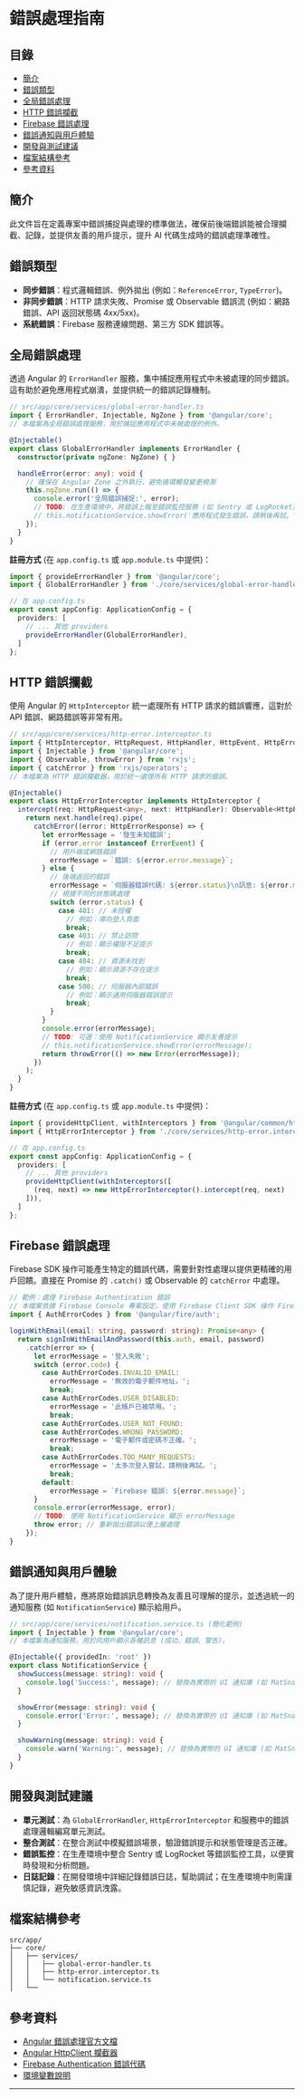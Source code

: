 # 錯誤處理指南

## 目錄
- [簡介](#簡介)
- [錯誤類型](#錯誤類型)
- [全局錯誤處理](#全局錯誤處理)
- [HTTP 錯誤攔截](#http-錯誤攔截)
- [Firebase 錯誤處理](#firebase-錯誤處理)
- [錯誤通知與用戶體驗](#錯誤通知與用戶體驗)
- [開發與測試建議](#開發與測試建議)
- [檔案結構參考](#檔案結構參考)
- [參考資料](#參考資料)

## 簡介
此文件旨在定義專案中錯誤捕捉與處理的標準做法，確保前後端錯誤能被合理攔截、記錄，並提供友善的用戶提示，提升 AI 代碼生成時的錯誤處理準確性。

## 錯誤類型
- **同步錯誤**：程式邏輯錯誤、例外拋出 (例如：`ReferenceError`, `TypeError`)。
- **非同步錯誤**：HTTP 請求失敗、Promise 或 Observable 錯誤流 (例如：網路錯誤、API 返回狀態碼 4xx/5xx)。
- **系統錯誤**：Firebase 服務連線問題、第三方 SDK 錯誤等。

## 全局錯誤處理
透過 Angular 的 `ErrorHandler` 服務，集中捕捉應用程式中未被處理的同步錯誤。這有助於避免應用程式崩潰，並提供統一的錯誤記錄機制。

```typescript
// src/app/core/services/global-error-handler.ts
import { ErrorHandler, Injectable, NgZone } from '@angular/core';
// 本檔案為全局錯誤處理服務，用於捕捉應用程式中未被處理的例外。

@Injectable()
export class GlobalErrorHandler implements ErrorHandler {
  constructor(private ngZone: NgZone) { }

  handleError(error: any): void {
    // 確保在 Angular Zone 之外執行，避免循環觸發變更檢測
    this.ngZone.run(() => {
      console.error('全局錯誤捕捉:', error);
      // TODO: 在生產環境中，將錯誤上報至錯誤監控服務 (如 Sentry 或 LogRocket)
      // this.notificationService.showError('應用程式發生錯誤，請稍後再試。'); // 可選：顯示友善提示
    });
  }
}
```

**註冊方式** (在 `app.config.ts` 或 `app.module.ts` 中提供)：
```typescript
import { provideErrorHandler } from '@angular/core';
import { GlobalErrorHandler } from './core/services/global-error-handler';

// 在 app.config.ts
export const appConfig: ApplicationConfig = {
  providers: [
    // ... 其他 providers
    provideErrorHandler(GlobalErrorHandler),
  ]
};
```

## HTTP 錯誤攔截
使用 Angular 的 `HttpInterceptor` 統一處理所有 HTTP 請求的錯誤響應，這對於 API 錯誤、網路錯誤等非常有用。

```typescript
// src/app/core/services/http-error.interceptor.ts
import { HttpInterceptor, HttpRequest, HttpHandler, HttpEvent, HttpErrorResponse } from '@angular/common/http';
import { Injectable } from '@angular/core';
import { Observable, throwError } from 'rxjs';
import { catchError } from 'rxjs/operators';
// 本檔案為 HTTP 錯誤攔截器，用於統一處理所有 HTTP 請求的錯誤。

@Injectable()
export class HttpErrorInterceptor implements HttpInterceptor {
  intercept(req: HttpRequest<any>, next: HttpHandler): Observable<HttpEvent<any>> {
    return next.handle(req).pipe(
      catchError((error: HttpErrorResponse) => {
        let errorMessage = '發生未知錯誤';
        if (error.error instanceof ErrorEvent) {
          // 用戶端或網路錯誤
          errorMessage = `錯誤: ${error.error.message}`;
        } else {
          // 後端返回的錯誤
          errorMessage = `伺服器錯誤代碼: ${error.status}\n訊息: ${error.message}`;
          // 根據不同的狀態碼處理
          switch (error.status) {
            case 401: // 未授權
              // 例如：導向登入頁面
              break;
            case 403: // 禁止訪問
              // 例如：顯示權限不足提示
              break;
            case 404: // 資源未找到
              // 例如：顯示資源不存在提示
              break;
            case 500: // 伺服器內部錯誤
              // 例如：顯示通用伺服器錯誤提示
              break;
          }
        }
        console.error(errorMessage);
        // TODO: 可選：使用 NotificationService 顯示友善提示
        // this.notificationService.showError(errorMessage);
        return throwError(() => new Error(errorMessage));
      })
    );
  }
}
```

**註冊方式** (在 `app.config.ts` 或 `app.module.ts` 中提供)：
```typescript
import { provideHttpClient, withInterceptors } from '@angular/common/http';
import { HttpErrorInterceptor } from './core/services/http-error.interceptor';

// 在 app.config.ts
export const appConfig: ApplicationConfig = {
  providers: [
    // ... 其他 providers
    provideHttpClient(withInterceptors([
      (req, next) => new HttpErrorInterceptor().intercept(req, next)
    ])),
  ]
};
```

## Firebase 錯誤處理
Firebase SDK 操作可能產生特定的錯誤代碼，需要針對性處理以提供更精確的用戶回饋。直接在 Promise 的 `.catch()` 或 Observable 的 `catchError` 中處理。

```typescript
// 範例：處理 Firebase Authentication 錯誤
// 本檔案依據 Firebase Console 專案設定，使用 Firebase Client SDK 操作 Firebase Authentication。
import { AuthErrorCodes } from '@angular/fire/auth';

loginWithEmail(email: string, password: string): Promise<any> {
  return signInWithEmailAndPassword(this.auth, email, password)
    .catch(error => {
      let errorMessage = '登入失敗';
      switch (error.code) {
        case AuthErrorCodes.INVALID_EMAIL:
          errorMessage = '無效的電子郵件地址。';
          break;
        case AuthErrorCodes.USER_DISABLED:
          errorMessage = '此帳戶已被禁用。';
          break;
        case AuthErrorCodes.USER_NOT_FOUND:
        case AuthErrorCodes.WRONG_PASSWORD:
          errorMessage = '電子郵件或密碼不正確。';
          break;
        case AuthErrorCodes.TOO_MANY_REQUESTS:
          errorMessage = '太多次登入嘗試，請稍後再試。';
          break;
        default:
          errorMessage = `Firebase 錯誤: ${error.message}`;
      }
      console.error(errorMessage, error);
      // TODO: 使用 NotificationService 顯示 errorMessage
      throw error; // 重新拋出錯誤以便上層處理
    });
}
```

## 錯誤通知與用戶體驗
為了提升用戶體驗，應將原始錯誤訊息轉換為友善且可理解的提示，並透過統一的通知服務 (如 `NotificationService`) 顯示給用戶。

```typescript
// src/app/core/services/notification.service.ts (簡化範例)
import { Injectable } from '@angular/core';
// 本檔案為通知服務，用於向用戶顯示各種訊息 (成功、錯誤、警告)。

@Injectable({ providedIn: 'root' })
export class NotificationService {
  showSuccess(message: string): void {
    console.log('Success:', message); // 替換為實際的 UI 通知庫 (如 MatSnackBar)
  }

  showError(message: string): void {
    console.error('Error:', message); // 替換為實際的 UI 通知庫 (如 MatSnackBar)
  }

  showWarning(message: string): void {
    console.warn('Warning:', message); // 替換為實際的 UI 通知庫 (如 MatSnackBar)
  }
}
```

## 開發與測試建議
- **單元測試**：為 `GlobalErrorHandler`, `HttpErrorInterceptor` 和服務中的錯誤處理邏輯編寫單元測試。
- **整合測試**：在整合測試中模擬錯誤場景，驗證錯誤提示和狀態管理是否正確。
- **錯誤監控**：在生產環境中整合 Sentry 或 LogRocket 等錯誤監控工具，以便實時發現和分析問題。
- **日誌記錄**：在開發環境中詳細記錄錯誤日誌，幫助調試；在生產環境中則需謹慎記錄，避免敏感資訊洩露。

## 檔案結構參考
```
src/app/
├── core/
│   ├── services/
│   │   ├── global-error-handler.ts
│   │   ├── http-error.interceptor.ts
│   │   └── notification.service.ts
│   └── 
```

## 參考資料
- [Angular 錯誤處理官方文檔](https://angular.io/guide/error-handling-in-rxjs)
- [Angular HttpClient 攔截器](https://angular.io/guide/http#intercepting-requests-and-responses)
- [Firebase Authentication 錯誤代碼](https://firebase.google.com/docs/auth/admin/errors)
- [環境變數說明](ENVIRONMENT_VARIABLES.md)

---
